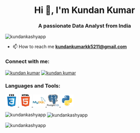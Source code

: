 <h1 align="center">Hi 👋, I'm Kundan Kumar</h1>
<h3 align="center">A passionate Data Analyst from India</h3>


<p align="left"> <img src="https://komarev.com/ghpvc/?username=kundankashyapp&label=Profile%20views&color=0e75b6&style=flat" alt="kundankashyapp" /> </p>

- 📫 How to reach me **kundankumarkk5211@gmail.com**

<h3 align="left">Connect with me:</h3>
<p align="left">
<a href="https://linkedin.com/in/kundan kumar" target="blank"><img align="center" src="https://raw.githubusercontent.com/rahuldkjain/github-profile-readme-generator/master/src/images/icons/Social/linked-in-alt.svg" alt="kundan kumar" height="30" width="40" /></a>
<a href="https://www.hackerrank.com/kundan kumar" target="blank"><img align="center" src="https://raw.githubusercontent.com/rahuldkjain/github-profile-readme-generator/master/src/images/icons/Social/hackerrank.svg" alt="kundan kumar" height="30" width="40" /></a>
</p>

<h3 align="left">Languages and Tools:</h3>
<p align="left"> <a href="https://www.w3schools.com/css/" target="_blank" rel="noreferrer"> <img src="https://raw.githubusercontent.com/devicons/devicon/master/icons/css3/css3-original-wordmark.svg" alt="css3" width="40" height="40"/> </a> <a href="https://www.w3.org/html/" target="_blank" rel="noreferrer"> <img src="https://raw.githubusercontent.com/devicons/devicon/master/icons/html5/html5-original-wordmark.svg" alt="html5" width="40" height="40"/> </a> <a href="https://www.mysql.com/" target="_blank" rel="noreferrer"> <img src="https://raw.githubusercontent.com/devicons/devicon/master/icons/mysql/mysql-original-wordmark.svg" alt="mysql" width="40" height="40"/> </a> <a href="https://www.postgresql.org" target="_blank" rel="noreferrer"> <img src="https://raw.githubusercontent.com/devicons/devicon/master/icons/postgresql/postgresql-original-wordmark.svg" alt="postgresql" width="40" height="40"/> </a> <a href="https://www.python.org" target="_blank" rel="noreferrer"> <img src="https://raw.githubusercontent.com/devicons/devicon/master/icons/python/python-original.svg" alt="python" width="40" height="40"/> </a> </p>

<p><img align="left" src="https://github-readme-stats.vercel.app/api/top-langs?username=kundankashyapp&show_icons=true&locale=en&layout=compact" alt="kundankashyapp" /></p>

<p>&nbsp;<img align="center" src="https://github-readme-stats.vercel.app/api?username=kundankashyapp&show_icons=true&locale=en" alt="kundankashyapp" /></p>

<p><img align="center" src="https://github-readme-streak-stats.herokuapp.com/?user=kundankashyapp&" alt="kundankashyapp" /></p>
